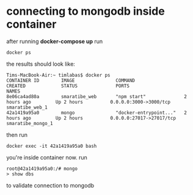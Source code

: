 # connecting to mongodb inside container

after running **docker-compose up** run 
```
docker ps
```

the results should look like:
```
Tims-MacBook-Air:~ timlabas$ docker ps
CONTAINER ID        IMAGE               COMMAND                  CREATED             STATUS              PORTS                      NAMES
8e06ca4ad80a        smaratibe_web       "npm start"              2 hours ago         Up 2 hours          0.0.0.0:3000->3000/tcp     smaratibe_web_1
42a1419a95a0        mongo               "docker-entrypoint..."   2 hours ago         Up 2 hours          0.0.0.0:27017->27017/tcp   smaratibe_mongo_1
```

then run 
```
docker exec -it 42a1419a95a0 bash
```

you're inside container now. run
```
root@42a1419a95a0:/# mongo
> show dbs
```
to validate connection to mongodb

